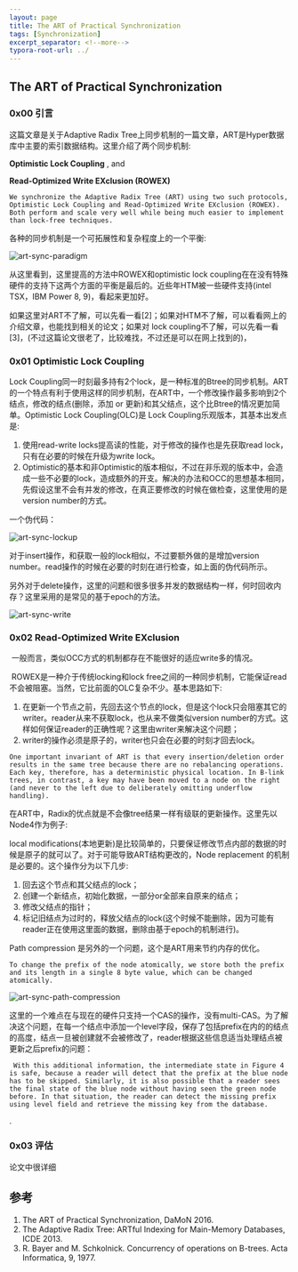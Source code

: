 ```yaml
---
layout: page
title: The ART of Practical Synchronization
tags: [Synchronization]
excerpt_separator: <!--more-->
typora-root-url: ../
---
```




## The ART of Practical Synchronization 



### 0x00 引言

   这篇文章是关于Adaptive Radix Tree上同步机制的一篇文章，ART是Hyper数据库中主要的索引数据结构。这里介绍了两个同步机制:

**Optimistic Lock Coupling** , and

**Read-Optimized Write EXclusion (ROWEX)**

```
We synchronize the Adaptive Radix Tree (ART) using two such protocols, Optimistic Lock Coupling and Read-Optimized Write EXclusion (ROWEX). Both perform and scale very well while being much easier to implement than lock-free techniques.
```

  各种的同步机制是一个可拓展性和复杂程度上的一个平衡:

![art-sync-paradigm](/assets/img/art-sync-paradigm.png)

   从这里看到，这里提高的方法中ROWEX和optimistic lock coupling在在没有特殊硬件的支持下这两个方面的平衡是最后的。近些年HTM被一些硬件支持(intel TSX，IBM Power 8, 9)，看起来更加好。

   如果这里对ART不了解，可以先看一看[2]；如果对HTM不了解，可以看看网上的介绍文章，也能找到相关的论文；如果对 lock coupling不了解，可以先看一看[3]，(不过这篇论文很老了，比较难找，不过还是可以在网上找到的)，

>

### 0x01 Optimistic Lock Coupling 

  Lock Coupling同一时刻最多持有2个lock，是一种标准的Btree的同步机制。ART的一个特点有利于使用这样的同步机制，在ART中，一个修改操作最多影响到2个结点，修改的结点(删除，添加 or 更新)和其父结点，这个比Btree的情况更加简单。Optimistic Lock Coupling(OLC)是 Lock Coupling乐观版本，其基本出发点是:

1. 使用read-write locks提高读的性能，对于修改的操作也是先获取read lock，只有在必要的时候在升级为write lock。
2. Optimistic的基本和非Optimistic的版本相似，不过在非乐观的版本中，会造成一些不必要的lock，造成额外的开支。解决的办法和OCC的思想基本相同，先假设这里不会有并发的修改，在真正要修改的时候在做检查，这里使用的是version number的方式。

一个伪代码：

![art-sync-lockup](/assets/img/art-sync-lockup.png)

  

  对于insert操作，和获取一般的lock相似，不过要额外做的是增加version number。read操作的时候在必要的时刻在进行检查，如上面的伪代码所示。

  另外对于delete操作，这里的问题和很多很多并发的数据结构一样，何时回收内存？这里采用的是常见的基于epoch的方法。

 ![art-sync-write](/assets/img/art-sync-write.png)

>

### 0x02 Read-Optimized Write EXclusion 

​    一般而言，类似OCC方式的机制都存在不能很好的适应write多的情况。

​     ROWEX是一种介于传统locking和lock free之间的一种同步机制，它能保证read不会被阻塞。当然，它比前面的OLC复杂不少。基本思路如下:

1. 在更新一个节点之前，先回去这个节点的lock，但是这个lock只会阻塞其它的writer。reader从来不获取lock，也从来不做类似version number的方式。这样如何保证reader的正确性呢？这里由writer来解决这个问题；
2. writer的操作必须是原子的，writer也只会在必要的时刻才回去lock。

```
One important invariant of ART is that every insertion/deletion order results in the same tree because there are no rebalancing operations. Each key, therefore, has a deterministic physical location. In B-link trees, in contrast, a key may have been moved to a node on the right (and never to the left due to deliberately omitting underflow handling).
```

在ART中，Radix的优点就是不会像tree结果一样有级联的更新操作。这里先以Node4作为例子:

local modifications(本地更新)是比较简单的，只要保证修改节点内部的数据的时候是原子的就可以了。对于可能导致ART结构更改的，Node replacement 的机制是必要的。这个操作分为以下几步:

1. 回去这个节点和其父结点的lock；
2. 创建一个新结点，初始化数据，一部分or全部来自原来的结点；
3. 修改父结点的指针；
4. 标记旧结点为过时的，释放父结点的lock(这个时候不能删除，因为可能有reader正在使用这里面的数据，删除由基于epoch的机制进行)。

Path compression 是另外的一个问题，这个是ART用来节约内存的优化。

```
To change the prefix of the node atomically, we store both the prefix and its length in a single 8 byte value, which can be changed atomically.
```

![art-sync-path-compression](/assets/img/art-sync-path-compression.png)



  这里的一个难点在与现在的硬件只支持一个CAS的操作，没有multi-CAS。为了解决这个问题，在每一个结点中添加一个level字段，保存了包括prefix在内的的结点的高度，结点一旦被创建就不会被修改了，reader根据这些信息适当处理结点被更新之后prefix的问题：

```
 With this additional information, the intermediate state in Figure 4 is safe, because a reader will detect that the prefix at the blue node has to be skipped. Similarly, it is also possible that a reader sees the final state of the blue node without having seen the green node before. In that situation, the reader can detect the missing prefix using level field and retrieve the missing key from the database.
```

.

### 0x03 评估

  论文中很详细



## 参考

1. The ART of Practical Synchronization, DaMoN 2016.
2. The Adaptive Radix Tree: ARTful Indexing for Main-Memory Databases,  ICDE 2013.
3. R. Bayer and M. Schkolnick. Concurrency of operations on B-trees. Acta Informatica, 9, 1977. 